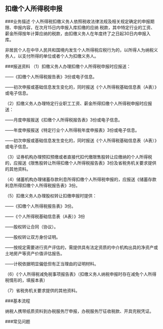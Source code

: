 ## 扣缴个人所得税申报

###业务描述
    个人所得税扣缴义务人依照税收法律法规及相关规定确定的申报期限、申报内容，在次月15日内申报入库扣缴的应纳
    税款，其中特定行业的工资、薪金所得按年计算应纳的税款，由扣缴义务人在年度终了之日起30日内申报入库。

非居民个人在中华人民共和国境内发生个人所得税应税行为的，以所得人为纳税义务人，以支付所得的单位或者个人为扣缴义务人。




###报送资料
（1）扣缴义务人办理扣缴个人所得税申报时应报送：

——《扣缴个人所得税报告表》3份或电子信息。

——初次申报或基础信息发生变化的，同时报送《个人所得税基础信息表（A表）》或电子信息。

（2）扣缴义务人办理特定行业职工工资、薪金所得扣缴个人所得税申报时应报送：

——月度申报报送《扣缴个人所得税报告表》3份或电子信息。

——年度申报报送《特定行业个人所得税年度申报表》3份或电子信息。

——初次申报或基础信息发生变化的，同时报送《个人所得税基础信息表（A表）》或电子信息。

（3）证券机构办理预扣预缴或者直接代扣代缴限售股转让应缴纳的个人所得税的，应报送《限售股转让所得扣缴个人所得税报告表》3份及省税务机关要求提供的其他资料。

（4）储蓄机构办理储蓄存款利息所得扣缴个人所得税申报的，应报送《储蓄存款利息所得扣缴个人所得税报告表》3份。

（5）扣缴义务人办理股权转让扣缴申报时提供： 

——《扣缴个人所得税报告表》3份。

——《个人所得税基础信息表（A表）》3份

——股权转让合同（协议）。

——股权转让双方身份证明。

——按规定需要进行资产评估的，需提供具有法定资质的中介机构出具的净资产或土地房产等资产价值评估报告。

——计税依据明显偏低但有正当理由的证明材料。

（6）《个人所得税减免税事项报告表》（扣缴义务人纳税申报时存在减免个人所得税情形的，填报本表）

（7）省税务机关要求提供的其他资料。



###基本流程

  纳税人携带纸质资料到办税服务厅申报，办税服务厅征收税款、开具完税凭证。

###常见问题




